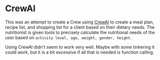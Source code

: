 # CrewAI

This was an attempt to create a Crew using [CrewAI](https://www.crewai.com/) to create a meal plan, recipe list, and shopping list for a client based on their dietary needs. The nutritionist is given tools to precisely calculate the nutritional needs of the user based on `activity level, age, weight, gender, height`.

Using CrewAI didn't seem to work very well. Maybe with some tinkering it could work, but it is a bit excessive if all that is needed is function calling.